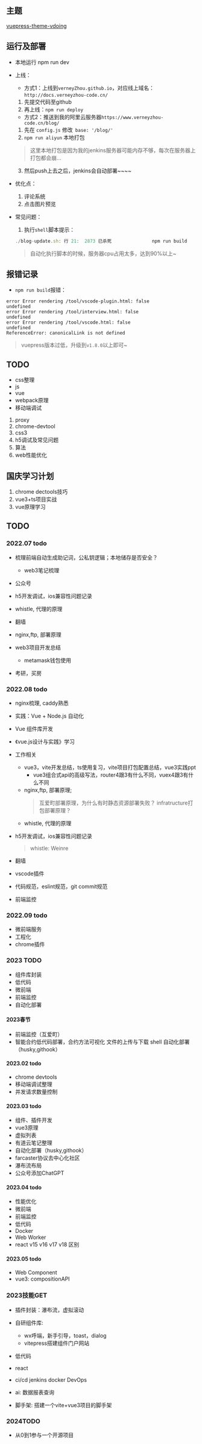 


## 主题

[ vuepress-theme-vdoing](https://doc.xugaoyi.com/)



## 运行及部署

- 本地运行
npm run dev

- 上线：
    - 方式1：上线到`verneyZhou.github.io`，对应线上域名：`http://docs.verneyzhou-code.cn/`
    1. 先提交代码至github
    2. 再上线：`npm run deploy`

    - 方式2：推送到我的阿里云服务器`https://www.verneyzhou-code.cn/blog/`
    <!-- 1. 先在 `config.js` 修改` base: '/blog/'`, 再提交代码至github
    > 注意：如果是用方式1上线，则需注释掉~
    2. `ssh root@verney-zhou`，终端连接远程阿里云服务器
    3. 然后`cd /vue-blog`，执行上线脚本：`./update-blog.sh` -->

    1. 先在 `config.js` 修改` base: '/blog/'`
    2. `npm run aliyun` 本地打包
    > 这里本地打包是因为我的jenkins服务器可能内存不够，每次在服务器上打包都会崩...

    3. 然后push上去之后，jenkins会自动部署~~~~




- 优化点：
    1. 评论系统
    2. 点击图片预览


- 常见问题：
    1. 执行`shell`脚本提示：
    ``` js
    ./blog-update.sh: 行 21:  2873 已杀死               npm run build
    ```
    > 自动化执行脚本的时候，服务器cpu占用太多，达到90%以上~



## 报错记录

- `npm run build`报错：
```
error Error rendering /tool/vscode-plugin.html: false
undefined
error Error rendering /tool/interview.html: false
undefined
error Error rendering /tool/vscode.html: false
undefined
ReferenceError: canonicalLink is not defined
```
> vuepress版本过低，升级到`v1.8.0`以上即可~



## TODO

- css整理
- js
- vue
- webpack原理
- 移动端调试

1. proxy
2. chrome-devtool
3. css3
4. h5调试及常见问题
5. 算法
6. web性能优化

## 国庆学习计划
1. chrome dectools技巧
2. vue3+ts项目实战
3. vue原理学习





## TODO
### 2022.07 todo
- 梳理前端自动生成助记词，公私钥逻辑；本地储存是否安全？
    - web3笔记梳理
- 公众号

- h5开发调试，ios兼容性问题记录
- whistle, 代理的原理
- 翻墙
- nginx,ftp, 部署原理
- web3项目开发总结
    - metamask钱包使用
- 考研，买房



### 2022.08 todo

- nginx梳理, caddy熟悉
- 实践：Vue + Node.js 自动化
- Vue 组件库开发
- 《vue.js设计与实践》学习

- 工作相关
    - vue3，vite开发总结，ts使用复习，vite项目打包配置总结，vue3实践ppt
        - vue3组合式api的高级写法，router4跟3有什么不同，vuex4跟3有什么不同
    - nginx,ftp, 部署原理; 
        > 互爱町部署原理，为什么有时静态资源部署失败？
        > infratructure打包部署原理？
    - whistle, 代理的原理

- h5开发调试，ios兼容性问题记录
    > whistle: Weinre
- 翻墙
- vscode插件
- 代码规范，eslint规范，git commit规范
- 前端监控


### 2022.09 todo

- 微前端服务
- 工程化
- chrome插件




### 2023 TODO

- 组件库封装
- 低代码
- 微前端
- 前端监控
- 自动化部署


#### 2023春节

- 前端监控（互爱町）
- 智能合约低代码部署，合约方法可视化
    文件的上传与下载
    shell
    自动化部署（husky,githook）



#### 2023.02 todo

- chrome devtools
- 移动端调试整理
- 并发请求数量控制




#### 2023.03 todo


- 组件、插件开发
- vue3原理
- 虚拟列表
- 有道云笔记整理
- 自动化部署（husky,githook）
- farcaster协议去中心化社区
- 瀑布流布局
- 公众号添加ChatGPT



#### 2023.04 todo

- 性能优化
- 微前端
- 前端监控
- 低代码
- Docker
- Web Worker
- react v15 v16 v17 v18 区别


#### 2023.05 todo

- Web Component
- vue3: compositionAPI




### 2023技能GET

- 插件封装：瀑布流，虚拟滚动
- 自研组件库: 
    - wx呼端，新手引导，toast，dialog
    - vitepress搭建组件门户网站

- 低代码
- react
- ci/cd jenkins docker  DevOps
- ai: 数据报表查询
- 脚手架: 搭建一个vite+vue3项目的脚手架


### 2024TODO

- 从0到1参与一个开源项目



